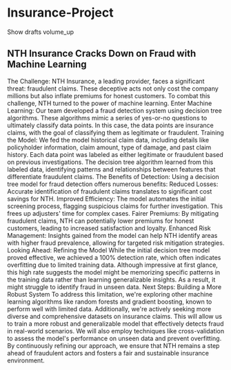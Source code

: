 # Insurance-Project
Show drafts
volume_up

## NTH Insurance Cracks Down on Fraud with Machine Learning
The Challenge:
NTH Insurance, a leading provider, faces a significant threat: fraudulent claims. These deceptive acts not only cost the company millions but also inflate premiums for honest customers. To combat this challenge, NTH turned to the power of machine learning.
Enter Machine Learning:
Our team developed a fraud detection system using decision tree algorithms. These algorithms mimic a series of yes-or-no questions to ultimately classify data points. In this case, the data points are insurance claims, with the goal of classifying them as legitimate or fraudulent.
Training the Model:
We fed the model historical claim data, including details like policyholder information, claim amount, type of damage, and past claim history. Each data point was labeled as either legitimate or fraudulent based on previous investigations. The decision tree algorithm learned from this labeled data, identifying patterns and relationships between features that differentiate fraudulent claims.
The Benefits of Detection:
Using a decision tree model for fraud detection offers numerous benefits:
Reduced Losses: Accurate identification of fraudulent claims translates to significant cost savings for NTH.
Improved Efficiency: The model automates the initial screening process, flagging suspicious claims for further investigation. This frees up adjusters' time for complex cases.
Fairer Premiums: By mitigating fraudulent claims, NTH can potentially lower premiums for honest customers, leading to increased satisfaction and loyalty.
Enhanced Risk Management: Insights gained from the model can help NTH identify areas with higher fraud prevalence, allowing for targeted risk mitigation strategies.
Looking Ahead: Refining the Model
While the initial decision tree model proved effective, we achieved a 100% detection rate, which often indicates overfitting due to limited training data. Although impressive at first glance, this high rate suggests the model might be memorizing specific patterns in the training data rather than learning generalizable insights. As a result, it might struggle to identify fraud in unseen data.
Next Steps: Building a More Robust System
To address this limitation, we're exploring other machine learning algorithms like random forests and gradient boosting, known to perform well with limited data. Additionally, we're actively seeking more diverse and comprehensive datasets on insurance claims. This will allow us to train a more robust and generalizable model that effectively detects fraud in real-world scenarios. We will also employ techniques like cross-validation to assess the model's performance on unseen data and prevent overfitting.
By continuously refining our approach, we ensure that NTH remains a step ahead of fraudulent actors and fosters a fair and sustainable insurance environment.

